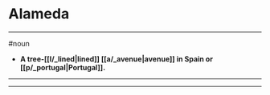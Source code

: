 # Alameda
---
#noun
- **A tree-[[l/_lined|lined]] [[a/_avenue|avenue]] in Spain or [[p/_portugal|Portugal]].**
---
---
